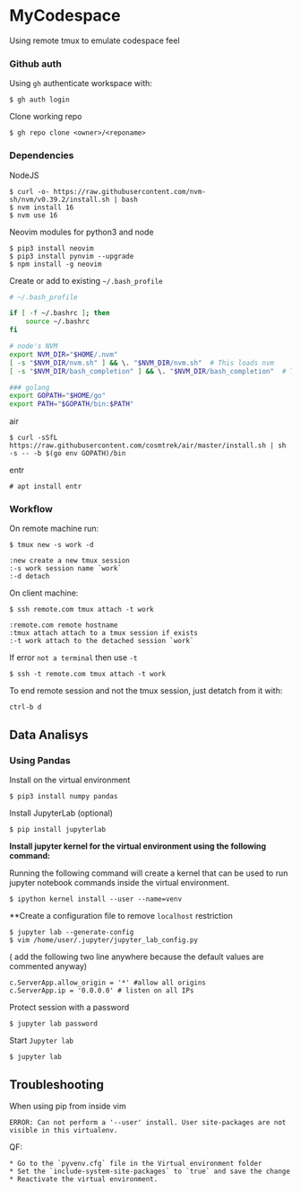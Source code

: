 # MyCodespace

Using remote tmux to emulate codespace feel

### Github auth

Using `gh` authenticate workspace with:

    $ gh auth login

Clone working repo

    $ gh repo clone <owner>/<reponame>

### Dependencies

NodeJS

    $ curl -o- https://raw.githubusercontent.com/nvm-sh/nvm/v0.39.2/install.sh | bash
    $ nvm install 16
    $ nvm use 16

Neovim modules for python3 and node

    $ pip3 install neovim
    $ pip3 install pynvim --upgrade
    $ npm install -g neovim

Create or add to existing `~/.bash_profile`

```bash
# ~/.bash_profile

if [ -f ~/.bashrc ]; then
    source ~/.bashrc
fi

# node's NVM
export NVM_DIR="$HOME/.nvm"
[ -s "$NVM_DIR/nvm.sh" ] && \. "$NVM_DIR/nvm.sh"  # This loads nvm
[ -s "$NVM_DIR/bash_completion" ] && \. "$NVM_DIR/bash_completion"  # This loads nvm bash_completion

### golang
export GOPATH="$HOME/go"
export PATH="$GOPATH/bin:$PATH"
```

air

    $ curl -sSfL https://raw.githubusercontent.com/cosmtrek/air/master/install.sh | sh -s -- -b $(go env GOPATH)/bin

entr

    # apt install entr

### Workflow

On remote machine run:

    $ tmux new -s work -d

    :new create a new tmux session
    :-s work session name `work`
    :-d detach

On client machine:

    $ ssh remote.com tmux attach -t work

    :remote.com remote hostname
    :tmux attach attach to a tmux session if exists
    :-t work attach to the detached session `work`

If error `not a terminal` then use `-t`

    $ ssh -t remote.com tmux attach -t work

To end remote session and not the tmux session, just detatch from it with:

    ctrl-b d

## Data Analisys

### Using Pandas

Install on the virtual environment

    $ pip3 install numpy pandas

Install JupyterLab (optional)

    $ pip install jupyterlab

**Install jupyter kernel for the virtual environment using the following command:**

Running the following command will create a kernel that can be used to run jupyter notebook commands inside the virtual environment.

    $ ipython kernel install --user --name=venv

\*\*Create a configuration file to remove `localhost` restriction

    $ jupyter lab --generate-config
    $ vim /home/user/.jupyter/jupyter_lab_config.py

( add the following two line anywhere because the default values are commented anyway)

    c.ServerApp.allow_origin = '*' #allow all origins
    c.ServerApp.ip = '0.0.0.0' # listen on all IPs

Protect session with a password

    $ jupyter lab password

Start `Jupyter lab`

    $ jupyter lab

## Troubleshooting

When using pip from inside vim

`ERROR: Can not perform a '--user' install. User site-packages are not visible in this virtualenv.`

QF:

    * Go to the `pyvenv.cfg` file in the Virtual environment folder
    * Set the `include-system-site-packages` to `true` and save the change
    * Reactivate the virtual environment.
